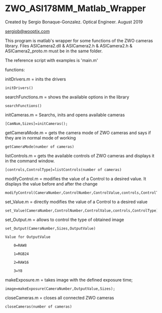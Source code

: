 # ZWO_ASI178MM_Matlab_Wrapper
Created by Sergio Bonaque-Gonzalez. Optical Engineer. August 2019

sergiob@wooptix.com


This program is matlab's wrapper for some functions of the ZWO cameras library.
Files ASICamera2.dll & ASICamera2.h & ASICamera2.h & ASICamera2_proto.m must be in the same
folder.


The reference script with examples is 'main.m'


functions:

initDrivers.m = inits the drivers 

    initDrivers()
    
searchFunctions.m = shows the available options in the library

    searchFunctions()
    
initCameras.m = Searchs, inits and opens available cameras

    [CamNum,Sizes]=initCameras();
    
getCameraMode.m = gets the camera mode of ZWO cameras and says if they are in normal mode of working

    getCameraMode(number of cameras)
    
listControls.m = gets the available controls of ZWO cameras and displays it in the command window.

    [controls,ControlType]=listControls(number of cameras)
    
modifyControl.m = modifies the value of a Control to a desired value. It displays the value before and after the change

    modifyControl(CameraNumber,ControlNumber,ControlValue,controls,ControlType);
    
set_Value.m = directly modifies the value of a Control to a desired value

    set_Value(CameraNumber,ControlNumber,ControlValue,controls,ControlType);
    
set_Output.m = allows to control the type of obtained image

    set_Output(CameraNumber,Sizes,OutputValue)
    
    Value for OutputValue
    
        0=RAW8
        
        1=RGB24
        
        2=RAW16
        
        3=Y8
        
makeExposure.m = takes image with the defined exposure time;

    image=makeExposure(CameraNumber,OutputValue,Sizes);
    
closeCameras.m = closes all connected ZWO cameras 

    closeCameras(number of cameras)

